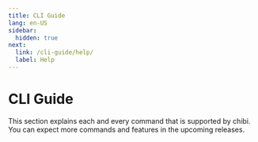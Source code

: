 ```yaml
---
title: CLI Guide
lang: en-US
sidebar:
  hidden: true
next:
  link: /cli-guide/help/
  label: Help
---
```

# CLI Guide

This section explains each and every command that is supported by chibi. You can expect more commands and features in the upcoming releases.

